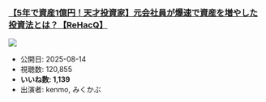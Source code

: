 ### [【5年で資産1億円！天才投資家】元会社員が爆速で資産を増やした投資法とは？【ReHacQ】](https://www.youtube.com/watch?v=gcIr1IsHHVk)
[![](https://img.youtube.com/vi/gcIr1IsHHVk/sddefault.jpg)](https://www.youtube.com/watch?v=gcIr1IsHHVk)
-   公開日: 2025-08-14
-   視聴数: 120,855
-   **いいね数: 1,139**
-   出演者: kenmo, みくかぶ

